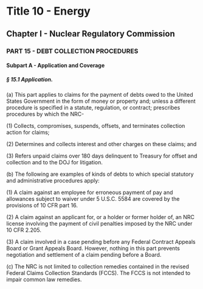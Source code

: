
# Title 10 - Energy
## Chapter I - Nuclear Regulatory Commission
### PART 15 - DEBT COLLECTION PROCEDURES
#### Subpart A - Application and Coverage
##### § 15.1 Application.

(a) This part applies to claims for the payment of debts owed to the United States Government in the form of money or property and; unless a different procedure is specified in a statute, regulation, or contract; prescribes procedures by which the NRC-

(1) Collects, compromises, suspends, offsets, and terminates collection action for claims;

(2) Determines and collects interest and other charges on these claims; and

(3) Refers unpaid claims over 180 days delinquent to Treasury for offset and collection and to the DOJ for litigation.

(b) The following are examples of kinds of debts to which special statutory and administrative procedures apply:

(1) A claim against an employee for erroneous payment of pay and allowances subject to waiver under 5 U.S.C. 5584 are covered by the provisions of 10 CFR part 16.

(2) A claim against an applicant for, or a holder or former holder of, an NRC license involving the payment of civil penalties imposed by the NRC under 10 CFR 2.205.

(3) A claim involved in a case pending before any Federal Contract Appeals Board or Grant Appeals Board. However, nothing in this part prevents negotiation and settlement of a claim pending before a Board.

(c) The NRC is not limited to collection remedies contained in the revised Federal Claims Collection Standards (FCCS). The FCCS is not intended to impair common law remedies.
